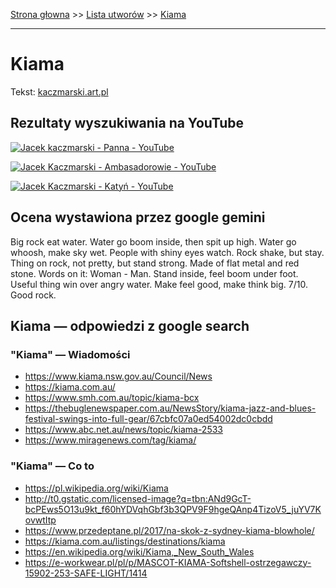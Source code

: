 [Strona głowna](../index.md) >> [Lista utworów](../list.md) >> [Kiama](203.md)

---

# Kiama

Tekst: [kaczmarski.art.pl](https://www.kaczmarski.art.pl/tworczosc/wiersze/kiama/)

## Rezultaty wyszukiwania na YouTube

[![Jacek kaczmarski - Panna - YouTube](http://img.youtube.com/vi/KssVd4HRjig/0.jpg)](https://www.youtube.com/watch?v=KssVd4HRjig "Jacek kaczmarski - Panna - YouTube")

[![Jacek Kaczmarski - Ambasadorowie - YouTube](http://img.youtube.com/vi/ky24tma746g/0.jpg)](https://www.youtube.com/watch?v=ky24tma746g "Jacek Kaczmarski - Ambasadorowie - YouTube")

[![Jacek Kaczmarski - Katyń - YouTube](http://img.youtube.com/vi/QBVv7zMlksY/0.jpg)](https://www.youtube.com/watch?v=QBVv7zMlksY "Jacek Kaczmarski - Katyń - YouTube")

## Ocena wystawiona przez google gemini

Big rock eat water. Water go boom inside, then spit up high. Water go whoosh, make sky wet. People with shiny eyes watch. Rock shake, but stay. Thing on rock, not pretty, but stand strong. Made of flat metal and red stone. Words on it: Woman - Man. Stand inside, feel boom under foot. Useful thing win over angry water. Make feel good, make think big. 7/10. Good rock.


## Kiama — odpowiedzi z google search

### "Kiama" — Wiadomości

 - <https://www.kiama.nsw.gov.au/Council/News>
 - <https://kiama.com.au/>
 - <https://www.smh.com.au/topic/kiama-bcx>
 - <https://thebuglenewspaper.com.au/NewsStory/kiama-jazz-and-blues-festival-swings-into-full-gear/67cbfc07a0ed54002dc0cbdd>
 - <https://www.abc.net.au/news/topic/kiama-2533>
 - <https://www.miragenews.com/tag/kiama/>

### "Kiama" — Co to

 - <https://pl.wikipedia.org/wiki/Kiama>
 - <http://t0.gstatic.com/licensed-image?q=tbn:ANd9GcT-bcPEws5O13u9kt_f60hYDVqhGbf3b3QPV9F9hgeQAnp4TizoV5_juYV7KovwtItp>
 - <https://www.przedeptane.pl/2017/na-skok-z-sydney-kiama-blowhole/>
 - <https://kiama.com.au/listings/destinations/kiama>
 - <https://en.wikipedia.org/wiki/Kiama,_New_South_Wales>
 - <https://e-workwear.pl/pl/p/MASCOT-KIAMA-Softshell-ostrzegawczy-15902-253-SAFE-LIGHT/1414>


